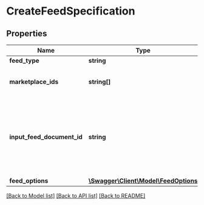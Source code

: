 # CreateFeedSpecification

## Properties
Name | Type | Description | Notes
------------ | ------------- | ------------- | -------------
**feed_type** | **string** | The feed type. | 
**marketplace_ids** | **string[]** | A list of identifiers for marketplaces that you want the feed to be applied to. | 
**input_feed_document_id** | **string** | The document identifier returned by the createFeedDocument operation. Encrypt and upload the feed document contents before calling the createFeed operation. | 
**feed_options** | [**\Swagger\Client\Model\FeedOptions**](FeedOptions.md) |  | [optional] 

[[Back to Model list]](../README.md#documentation-for-models) [[Back to API list]](../README.md#documentation-for-api-endpoints) [[Back to README]](../README.md)


